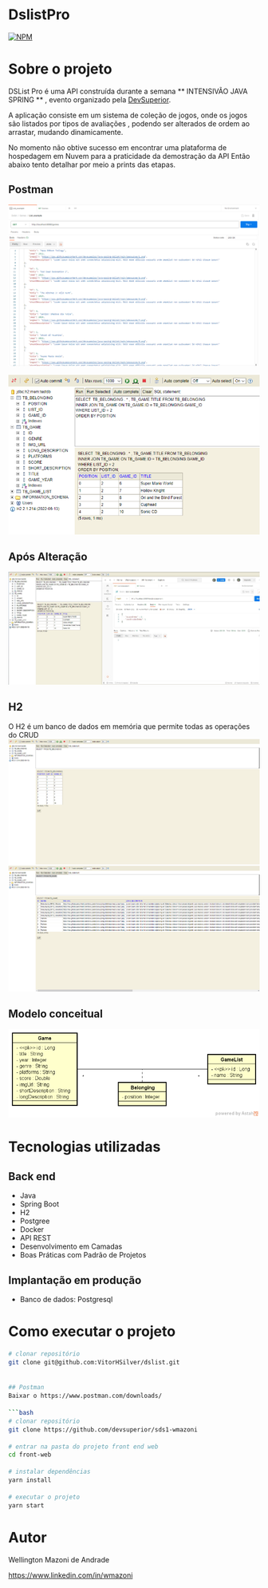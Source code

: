 # DslistPro
[![NPM](https://img.shields.io/npm/l/react)](https://github.com/VitorHSilver/dslist/blob/main/LICENSE) 

# Sobre o projeto

DSList Pro é uma API  construída durante a semana ** INTENSIVÃO JAVA SPRING ** , evento organizado pela [DevSuperior](https://devsuperior.com "Site da DevSuperior").

A aplicação consiste em um sistema de coleção de jogos, onde os jogos são listados por tipos de avaliações , podendo ser alterados de ordem ao arrastar, mudando dinamicamente.


No momento não obtive sucesso em encontrar uma plataforma de hospedagem em Nuvem para a praticidade da demostração da API
Então abaixo tento detalhar por meio a prints das etapas.

## Postman
![Consulta](https://github.com/VitorHSilver/dslist/blob/main/assets/QueryPostman.PNG) 

![Consulta](https://github.com/VitorHSilver/dslist/blob/main/assets/ConsultaH2.png) 

## Após Alteração

![ConsultaAposMudança](https://github.com/VitorHSilver/dslist/blob/main/assets/AfterQuery.jpg) 


## H2
O H2 é um banco de dados em memória que permite todas as operações do CRUD
![H2](https://github.com/VitorHSilver/dslist/blob/main/assets/h2.png) ![H2.1](https://github.com/VitorHSilver/dslist/blob/main/assets/h2.1.png)



## Modelo conceitual
![Modelo Conceitual](https://github.com/VitorHSilver/dslist/blob/main/assets/dslist-model.png)

# Tecnologias utilizadas
## Back end
- Java
- Spring Boot
- H2
- Postgree
- Docker
- API REST
- Desenvolvimento em Camadas
- Boas Práticas com Padrão de Projetos


## Implantação em produção

- Banco de dados: Postgresql

# Como executar o projeto



```bash
# clonar repositório
git clone git@github.com:VitorHSilver/dslist.git


## Postman
Baixar o https://www.postman.com/downloads/

```bash
# clonar repositório
git clone https://github.com/devsuperior/sds1-wmazoni

# entrar na pasta do projeto front end web
cd front-web

# instalar dependências
yarn install

# executar o projeto
yarn start
```

# Autor

Wellington Mazoni de Andrade

https://www.linkedin.com/in/wmazoni
